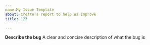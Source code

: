 ```yaml
---
name:My Issue Template
about: Create a report to help us improve
title: 123

---
```


**Describe the bug**
A clear and concise description of what the bug is

